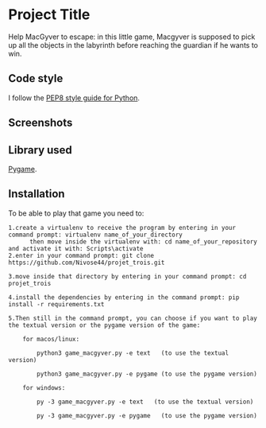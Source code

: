 # Project Title

Help MacGyver to escape: in this little game, Macgyver is supposed to pick up all the objects in the labyrinth before reaching the guardian if he wants to win.

## Code style

I follow the [PEP8 style guide for Python](http://www.python.org/dev/peps/pep-0008/).

## Screenshots

## Library used
[Pygame](https://www.pygame.org/news).

## Installation

To be able to play that game you need to:
    
	1.create a virtualenv to receive the program by entering in your command prompt: virtualenv name_of_your_directory
          then move inside the virtualenv with: cd name_of_your_repository and activate it with: Scripts\activate
	2.enter in your command prompt: git clone https://github.com/Nivose44/projet_trois.git
    
	3.move inside that directory by entering in your command prompt: cd projet_trois
    
	4.install the dependencies by entering in the command prompt: pip install -r requirements.txt
    
	5.Then still in the command prompt, you can choose if you want to play the textual version or the pygame version of the game:
                
		for macos/linux:
                    
			python3 game_macgyver.py -e text   (to use the textual version)
                    
			python3 game_macgyver.py -e pygame (to use the pygame version)
                
		for windows:
                    
			py -3 game_macgyver.py -e text   (to use the textual version)
                    
			py -3 game_macgyver.py -e pygame   (to use the pygame version)
